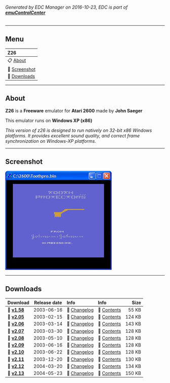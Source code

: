 ###### Generated by EDC Manager on 2016-10-23, EDC is part of [**emuControlCenter**](https://github.com/PhoenixInteractiveNL/emuControlCenter/wiki)
***
## Menu
| **Z26** |
|:---------|
| :clipboard: [About](#about) |
| :sunrise: [Screenshot](#screenshot) |
| :floppy_disk: [Downloads](#downloads) |
***
## About
**Z26** is a **Freeware** emulator for **Atari 2600** made by **John Saeger**

This emulator runs on **Windows XP (x86)**

_This version of z26 is designed to run natively on 32-bit x86 Windows platforms. It provides excellent sound quality, and correct frame synchronization on Windows-XP platforms._
***
## Screenshot
![](https://raw.githubusercontent.com/PhoenixInteractiveNL/edc-masterhook/master/downloadhooks/z26/z26_screen.jpg)
***
## Downloads
| Download | Release date  | Info       | Info       | Size       |
|:---------|:-------------:|:-----------|:-----------|-----------:|
| :floppy_disk: [**v1.58**](https://github.com/PhoenixInteractiveNL/edc-repo0001/raw/master/z26/1.58.7z) | 2003-06-16 | :page_facing_up: [Changelog](https://github.com/PhoenixInteractiveNL/edc-repo0001/blob/master/z26/1.58_changelog.txt) | :mag_right: [Contents](https://github.com/PhoenixInteractiveNL/edc-repo0001/blob/master/z26/1.58_contents.txt) | 55 KB |
| :floppy_disk: [**v2.05**](https://github.com/PhoenixInteractiveNL/edc-repo0001/raw/master/z26/2.05.7z) | 2003-02-15 | :page_facing_up: [Changelog](https://github.com/PhoenixInteractiveNL/edc-repo0001/blob/master/z26/2.05_changelog.txt) | :mag_right: [Contents](https://github.com/PhoenixInteractiveNL/edc-repo0001/blob/master/z26/2.05_contents.txt) | 124 KB |
| :floppy_disk: [**v2.06**](https://github.com/PhoenixInteractiveNL/edc-repo0001/raw/master/z26/2.06.7z) | 2003-03-14 | :page_facing_up: [Changelog](https://github.com/PhoenixInteractiveNL/edc-repo0001/blob/master/z26/2.06_changelog.txt) | :mag_right: [Contents](https://github.com/PhoenixInteractiveNL/edc-repo0001/blob/master/z26/2.06_contents.txt) | 143 KB |
| :floppy_disk: [**v2.07**](https://github.com/PhoenixInteractiveNL/edc-repo0001/raw/master/z26/2.07.7z) | 2003-03-30 | :page_facing_up: [Changelog](https://github.com/PhoenixInteractiveNL/edc-repo0001/blob/master/z26/2.07_changelog.txt) | :mag_right: [Contents](https://github.com/PhoenixInteractiveNL/edc-repo0001/blob/master/z26/2.07_contents.txt) | 128 KB |
| :floppy_disk: [**v2.08**](https://github.com/PhoenixInteractiveNL/edc-repo0001/raw/master/z26/2.08.7z) | 2003-05-10 | :page_facing_up: [Changelog](https://github.com/PhoenixInteractiveNL/edc-repo0001/blob/master/z26/2.08_changelog.txt) | :mag_right: [Contents](https://github.com/PhoenixInteractiveNL/edc-repo0001/blob/master/z26/2.08_contents.txt) | 128 KB |
| :floppy_disk: [**v2.09**](https://github.com/PhoenixInteractiveNL/edc-repo0001/raw/master/z26/2.09.7z) | 2003-06-16 | :page_facing_up: [Changelog](https://github.com/PhoenixInteractiveNL/edc-repo0001/blob/master/z26/2.09_changelog.txt) | :mag_right: [Contents](https://github.com/PhoenixInteractiveNL/edc-repo0001/blob/master/z26/2.09_contents.txt) | 128 KB |
| :floppy_disk: [**v2.10**](https://github.com/PhoenixInteractiveNL/edc-repo0001/raw/master/z26/2.10.7z) | 2003-06-22 | :page_facing_up: [Changelog](https://github.com/PhoenixInteractiveNL/edc-repo0001/blob/master/z26/2.10_changelog.txt) | :mag_right: [Contents](https://github.com/PhoenixInteractiveNL/edc-repo0001/blob/master/z26/2.10_contents.txt) | 128 KB |
| :floppy_disk: [**v2.11**](https://github.com/PhoenixInteractiveNL/edc-repo0001/raw/master/z26/2.11.7z) | 2003-12-20 | :page_facing_up: [Changelog](https://github.com/PhoenixInteractiveNL/edc-repo0001/blob/master/z26/2.11_changelog.txt) | :mag_right: [Contents](https://github.com/PhoenixInteractiveNL/edc-repo0001/blob/master/z26/2.11_contents.txt) | 130 KB |
| :floppy_disk: [**v2.12**](https://github.com/PhoenixInteractiveNL/edc-repo0001/raw/master/z26/2.12.7z) | 2004-03-20 | :page_facing_up: [Changelog](https://github.com/PhoenixInteractiveNL/edc-repo0001/blob/master/z26/2.12_changelog.txt) | :mag_right: [Contents](https://github.com/PhoenixInteractiveNL/edc-repo0001/blob/master/z26/2.12_contents.txt) | 134 KB |
| :floppy_disk: [**v2.13**](https://github.com/PhoenixInteractiveNL/edc-repo0001/raw/master/z26/2.13.7z) | 2004-05-23 | :page_facing_up: [Changelog](https://github.com/PhoenixInteractiveNL/edc-repo0001/blob/master/z26/2.13_changelog.txt) | :mag_right: [Contents](https://github.com/PhoenixInteractiveNL/edc-repo0001/blob/master/z26/2.13_contents.txt) | 150 KB |
